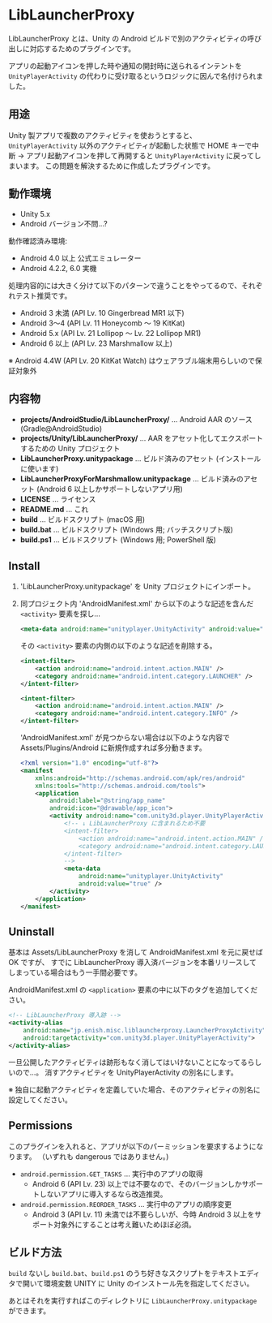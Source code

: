 LibLauncherProxy
===============================================================================

LibLauncherProxy とは、Unity の Android ビルドで別のアクティビティの呼び出しに対応するためのプラグインです。

アプリの起動アイコンを押した時や通知の開封時に送られるインテントを `UnityPlayerActivity` の代わりに受け取るというロジックに因んで名付けられました。

用途
-------------------------------------------------------------------------------

Unity 製アプリで複数のアクティビティを使おうとすると、 `UnityPlayerActivity`
以外のアクティビティが起動した状態で HOME キーで中断 &rarr;
アプリ起動アイコンを押して再開すると `UnityPlayerActivity` に戻ってしまいます。
この問題を解決するために作成したプラグインです。

動作環境
-------------------------------------------------------------------------------

* Unity 5.x
* Android バージョン不問…?

動作確認済み環境:

* Android 4.0 以上 公式エミュレーター
* Android 4.2.2, 6.0 実機

処理内容的には大きく分けて以下のパターンで違うことをやってるので、それぞれテスト推奨です。

* Android 3 未満 (API Lv. 10 Gingerbread MR1 以下)
* Android 3〜4 (API Lv. 11 Honeycomb 〜 19 KitKat)
* Android 5.x (API Lv. 21 Lollipop 〜 Lv. 22 Lollipop MR1)
* Android 6 以上 (API Lv. 23 Marshmallow 以上)

※ Android 4.4W (API Lv. 20 KitKat Watch) はウェアラブル端末用らしいので保証対象外

内容物
-------------------------------------------------------------------------------

* __projects/AndroidStudio/LibLauncherProxy/__ … Android AAR のソース (Gradle@AndroidStudio)
* __projects/Unity/LibLauncherProxy/__ … AAR をアセット化してエクスポートするための Unity プロジェクト
* __LibLauncherProxy.unitypackage__ … ビルド済みのアセット (インストールに使います)
* __LibLauncherProxyForMarshmallow.unitypackage__ … ビルド済みのアセット (Android 6 以上しかサポートしないアプリ用)
* __LICENSE__ … ライセンス
* __README.md__ … これ
* __build__ … ビルドスクリプト (macOS 用)
* __build.bat__ … ビルドスクリプト (Windows 用; バッチスクリプト版)
* __build.ps1__ … ビルドスクリプト (Windows 用; PowerShell 版)

Install
-------------------------------------------------------------------------------

1. 'LibLauncherProxy.unitypackage' を Unity プロジェクトにインポート。
1. 同プロジェクト内 'AndroidManifest.xml' から以下のような記述を含んだ `<activity>` 要素を探し…

    ```xml
    <meta-data android:name="unityplayer.UnityActivity" android:value="true" />
    ```

    その `<activity>` 要素の内側の以下のような記述を削除する。

    ```xml
    <intent-filter>
        <action android:name="android.intent.action.MAIN" />
        <category android:name="android.intent.category.LAUNCHER" />
    </intent-filter>
    ```

    ```xml
    <intent-filter>
        <action android:name="android.intent.action.MAIN" />
        <category android:name="android.intent.category.INFO" />
    </intent-filter>
    ```

    'AndroidManifest.xml' が見つからない場合は以下のような内容で Assets/Plugins/Android に新規作成すれば多分動きます。

    ```xml
    <?xml version="1.0" encoding="utf-8"?>
    <manifest
        xmlns:android="http://schemas.android.com/apk/res/android"
        xmlns:tools="http://schemas.android.com/tools">
        <application
            android:label="@string/app_name"
            android:icon="@drawable/app_icon">
            <activity android:name="com.unity3d.player.UnityPlayerActivity">
                <!-- ↓ LibLauncherProxy に含まれるため不要
                <intent-filter>
                    <action android:name="android.intent.action.MAIN" />
                    <category android:name="android.intent.category.LAUNCHER" />
                </intent-filter>
                -->
                <meta-data
                    android:name="unityplayer.UnityActivity"
                    android:value="true" />
            </activity>
        </application>
    </manifest>
    ```

Uninstall
-------------------------------------------------------------------------------

基本は Assets/LibLauncherProxy を消して AndroidManifest.xml を元に戻せば OK ですが、
すでに LibLauncherProxy 導入済バージョンを本番リリースしてしまっている場合はもう一手間必要です。

AndroidManifest.xml の `<application>` 要素の中に以下のタグを追加してください。

```xml
<!-- LibLauncherProxy 導入跡 -->
<activity-alias
    android:name="jp.enish.misc.liblauncherproxy.LauncherProxyActivity"
    android:targetActivity="com.unity3d.player.UnityPlayerActivity">
</activity-alias>
```

一旦公開したアクティビティは跡形もなく消してはいけないことになってるらしいので…。
消すアクティビティを UnityPlayerActivity の別名にします。

※ 独自に起動アクティビティを定義していた場合、そのアクティビティの別名に設定してください。

Permissions
-------------------------------------------------------------------------------

このプラグインを入れると、アプリが以下のパーミッションを要求するようになります。
（いずれも dangerous ではありません。)

* `android.permission.GET_TASKS` … 実行中のアプリの取得
    * Android 6 (API Lv. 23) 以上では不要なので、そのバージョンしかサポートしないアプリに導入するなら改造推奨。
* `android.permission.REORDER_TASKS` … 実行中のアプリの順序変更
    * Android 3 (API Lv. 11) 未満では不要らしいが、今時 Android 3 以上をサポート対象外にすることは考え難いためほぼ必須。

ビルド方法
-------------------------------------------------------------------------------

`build` ないし `build.bat`、`build.ps1` のうち好きなスクリプトをテキストエディタで開いて環境変数 UNITY に Unity のインストール先を指定してください。

あとはそれを実行すればこのディレクトリに `LibLauncherProxy.unitypackage` ができます。
